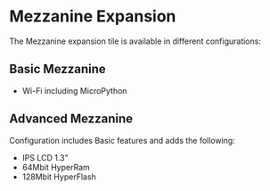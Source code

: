 # Mezzanine Expansion
The Mezzanine expansion tile is available in different configurations:

## Basic Mezzanine
- Wi-Fi including MicroPython

## Advanced Mezzanine
Configuration includes Basic features and adds the following:
- IPS LCD 1.3"
- 64Mbit HyperRam
- 128Mbit HyperFlash


